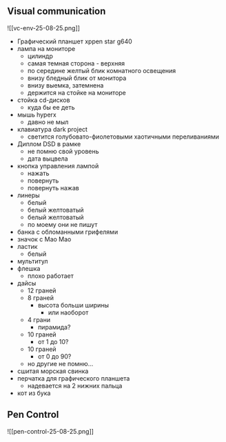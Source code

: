 ## Visual communication

![[vc-env-25-08-25.png]]

- Графический планшет xppen star g640
- лампа на мониторе
	- цилиндр
	- самая темная сторона - верхняя 
	- по середине желтый блик комнатного освещения
	- внизу бледный блик от монитора
	- внизу выемка, затемнена
	- держится на стойке на мониторе
- стойка cd-дисков
	- куда бы ее деть
- мышь hyperx
	- давно не мыл
- клавиатура dark project
	- светится голубовато-фиолетовыми хаотичными переливаниями
- Диплом DSD в рамке
	- не помню свой уровень
	- дата выцвела
- кнопка управления лампой
	- нажать
	- повернуть
	- повернуть нажав
- линеры
	- белый
	- белый желтоватый
	- белый желтоватый
	- по моему они не пишут
- банка с обломанными грифелями
- значок с Мао Мао
- ластик
	- белый
- мультитул
- флешка
	- плохо работает
- дайсы
	- 12 граней
	- 8 граней
		- высота больши ширины
			- или наоборот
	- 4 грани
		- пирамида?
	- 10 граней
		- от 1 до 10?
	- 10 граней
		- от 0 до 90?
	- но другие не помню...
- сшитая морская свинка
- перчатка для графического планшета
	- надевается на 2 нижних пальца
- кот из бука

## Pen Control

![[pen-control-25-08-25.png]]

